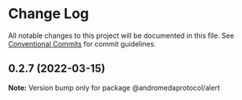 # Change Log

All notable changes to this project will be documented in this file.
See [Conventional Commits](https://conventionalcommits.org) for commit guidelines.

## 0.2.7 (2022-03-15)

**Note:** Version bump only for package @andromedaprotocol/alert

